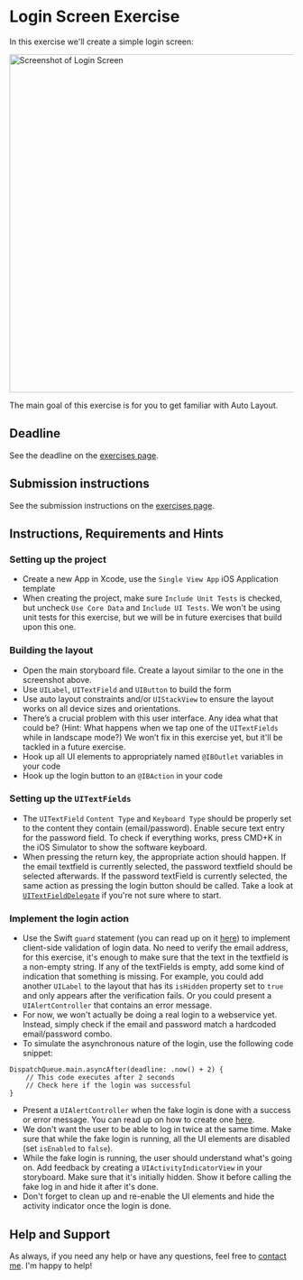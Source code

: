 # Login Screen Exercise

In this exercise we'll create a simple login screen:

<img src="../images/loginScreen.png" height="600" title="Screenshot of Login Screen">

The main goal of this exercise is for you to get familiar with Auto Layout.

## Deadline

See the deadline on the [exercises page](./#fixed-exercises).

## Submission instructions

See the submission instructions on the [exercises page](./#submission-instructions).

## Instructions, Requirements and Hints

### Setting up the project

- Create a new App in Xcode, use the `Single View App` iOS Application template
- When creating the project, make sure `Include Unit Tests` is checked, but uncheck `Use Core Data` and `Include UI Tests`. We won't be using unit tests for this exercise, but we will be in future exercises that build upon this one.

### Building the layout

- Open the main storyboard file. Create a layout similar to the one in the screenshot above.
- Use `UILabel`, `UITextField` and `UIButton` to build the form
- Use auto layout constraints and/or `UIStackView` to ensure the layout works on all device sizes and orientations.
- There’s a crucial problem with this user interface. Any idea what that could be? (Hint: What happens when we tap one of the `UITextFields` while in landscape mode?) We won’t fix in this exercise yet, but it'll be tackled in a future exercise.
- Hook up all UI elements to appropriately named `@IBOutlet` variables in your code
- Hook up the login button to an `@IBAction` in your code

### Setting up the `UITextFields`

- The `UITextField` `Content Type` and `Keyboard Type` should be properly set to the content they contain (email/password). Enable secure text entry for the password field. To check if everything works, press CMD+K in the iOS Simulator to show the software keyboard.
- When pressing the return key, the appropriate action should happen. If the email textfield is currently selected, the password textfield should be selected afterwards. If the password textField is currently selected, the same action as pressing the login button should be called. Take a look at [`UITextFieldDelegate`](https://developer.apple.com/documentation/uikit/uitextfielddelegate) if you're not sure where to start.

### Implement the login action

- Use the Swift `guard` statement (you can read up on it [here](https://learnappmaking.com/swift-guard-let-statement-how-to/)) to implement client-side validation of login data. No need to verify the email address, for this exercise, it's enough to make sure that the text in the textfield is a non-empty string. If any of the textFields is empty, add some kind of indication that something is missing. For example, you could add another `UILabel` to the layout that has its `isHidden` property set to `true` and only appears after the verification fails. Or you could present a `UIAlertController` that contains an error message.
- For now, we won't actually be doing a real login to a webservice yet. Instead, simply check if the email and password match a hardcoded email/password combo.
- To simulate the asynchronous nature of the login, use the following code snippet:
```
DispatchQueue.main.asyncAfter(deadline: .now() + 2) {
    // This code executes after 2 seconds
    // Check here if the login was successful
}
```
- Present a `UIAlertController` when the fake login is done with a success or error message. You can read up on how to create one [here](https://developer.apple.com/documentation/uikit/uialertcontroller).
- We don't want the user to be able to log in twice at the same time. Make sure that while the fake login is running, all the UI elements are disabled (set `isEnabled` to `false`).
- While the fake login is running, the user should understand what's going on. Add feedback by creating a `UIActivityIndicatorView` in your storyboard. Make sure that it's initially hidden. Show it before calling the fake log in and hide it after it's done.
- Don't forget to clean up and re-enable the UI elements and hide the activity indicator once the login is done.

## Help and Support

As always, if you need any help or have any questions, feel free to [contact me](../README.md/#support-or-contact). I'm happy to help!
